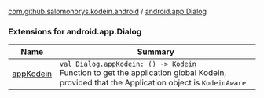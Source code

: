 [com.github.salomonbrys.kodein.android](../index.md) / [android.app.Dialog](.)

### Extensions for android.app.Dialog

| Name | Summary |
|---|---|
| [appKodein](app-kodein.md) | `val Dialog.appKodein: () -> `[`Kodein`](../../com.github.salomonbrys.kodein/-kodein/index.md)<br>Function to get the application global Kodein, provided that the Application object is `KodeinAware`. |
